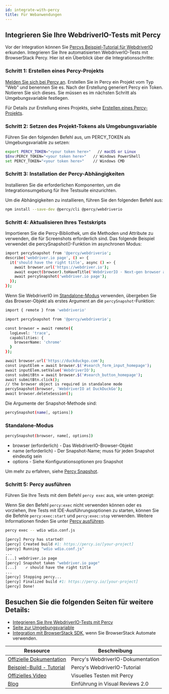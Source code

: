 ```yaml
---
id: integrate-with-percy
title: Für Webanwendungen
---
```


## Integrieren Sie Ihre WebdriverIO-Tests mit Percy

Vor der Integration können Sie [Percys Beispiel-Tutorial für WebdriverIO](https://www.browserstack.com/docs/percy/sample-build/webdriverio/?utm_source=webdriverio\&utm_medium=partnered\&utm_campaign=documentation) erkunden.
Integrieren Sie Ihre automatisierten WebdriverIO-Tests mit BrowserStack Percy. Hier ist ein Überblick über die Integrationsschritte:

### Schritt 1: Erstellen eines Percy-Projekts

[Melden Sie sich bei Percy an](https://percy.io/signup/?utm_source=webdriverio\&utm_medium=partnered\&utm_campaign=documentation). Erstellen Sie in Percy ein Projekt vom Typ "Web" und benennen Sie es. Nach der Erstellung generiert Percy ein Token. Notieren Sie sich dieses. Sie müssen es im nächsten Schritt als Umgebungsvariable festlegen.

Für Details zur Erstellung eines Projekts, siehe [Erstellen eines Percy-Projekts](https://www.browserstack.com/docs/percy/get-started/create-project/?utm_source=webdriverio\&utm_medium=partnered\&utm_campaign=documentation).

### Schritt 2: Setzen des Projekt-Tokens als Umgebungsvariable

Führen Sie den folgenden Befehl aus, um PERCY_TOKEN als Umgebungsvariable zu setzen:

```sh
export PERCY_TOKEN="<your token here>"   // macOS or Linux
$Env:PERCY_TOKEN="<your token here>"   // Windows PowerShell
set PERCY_TOKEN="<your token here>"    // Windows CMD
```

### Schritt 3: Installation der Percy-Abhängigkeiten

Installieren Sie die erforderlichen Komponenten, um die Integrationsumgebung für Ihre Testsuite einzurichten.

Um die Abhängigkeiten zu installieren, führen Sie den folgenden Befehl aus:

```sh
npm install --save-dev @percy/cli @percy/webdriverio
```

### Schritt 4: Aktualisieren Ihres Testskripts

Importieren Sie die Percy-Bibliothek, um die Methoden und Attribute zu verwenden, die für Screenshots erforderlich sind.
Das folgende Beispiel verwendet die percySnapshot()-Funktion im asynchronen Modus:

```sh
import percySnapshot from '@percy/webdriverio';
describe('webdriver.io page', () => {
  it('should have the right title', async () => {
    await browser.url('https://webdriver.io');
    await expect(browser).toHaveTitle('WebdriverIO · Next-gen browser and mobile automation test framework for Node.js');
    await percySnapshot('webdriver.io page');
  });
});
```

Wenn Sie WebdriverIO im [Standalone-Modus](https://webdriver.io/docs/setuptypes.html/?utm_source=webdriverio\&utm_medium=partnered\&utm_campaign=documentation) verwenden, übergeben Sie das Browser-Objekt als erstes Argument an die `percySnapshot`-Funktion:

```sh
import { remote } from 'webdriverio'

import percySnapshot from '@percy/webdriverio';

const browser = await remote({
  logLevel: 'trace',
  capabilities: {
    browserName: 'chrome'
  }
});

await browser.url('https://duckduckgo.com');
const inputElem = await browser.$('#search_form_input_homepage');
await inputElem.setValue('WebdriverIO');
const submitBtn = await browser.$('#search_button_homepage');
await submitBtn.click();
// the browser object is required in standalone mode
percySnapshot(browser, 'WebdriverIO at DuckDuckGo');
await browser.deleteSession();
```

Die Argumente der Snapshot-Methode sind:

```sh
percySnapshot(name[, options])
```

### Standalone-Modus

```sh
percySnapshot(browser, name[, options])
```

- browser (erforderlich) - Das WebdriverIO-Browser-Objekt
- name (erforderlich) - Der Snapshot-Name; muss für jeden Snapshot eindeutig sein
- options - Siehe Konfigurationsoptionen pro Snapshot

Um mehr zu erfahren, siehe [Percy Snapshot](https://www.browserstack.com/docs/percy/take-percy-snapshots/overview/?utm_source=webdriverio\&utm_medium=partnered\&utm_campaign=documentation).

### Schritt 5: Percy ausführen

Führen Sie Ihre Tests mit dem Befehl `percy exec` aus, wie unten gezeigt:

Wenn Sie den Befehl `percy:exec` nicht verwenden können oder es vorziehen, Ihre Tests mit IDE-Ausführungsoptionen zu starten, können Sie die Befehle `percy:exec:start` und `percy:exec:stop` verwenden. Weitere Informationen finden Sie unter [Percy ausführen](https://www.browserstack.com/docs/percy/integrate/webdriverio/?utm_source=webdriverio\&utm_medium=partnered\&utm_campaign=documentation).

```sh
percy exec -- wdio wdio.conf.js
```

```sh
[percy] Percy has started!
[percy] Created build #1: https://percy.io/[your-project]
[percy] Running "wdio wdio.conf.js"
...
[...] webdriver.io page
[percy] Snapshot taken "webdriver.io page"
[...]    ✓ should have the right title
...
[percy] Stopping percy...
[percy] Finalized build #1: https://percy.io/[your-project]
[percy] Done!

```

## Besuchen Sie die folgenden Seiten für weitere Details:

- [Integrieren Sie Ihre WebdriverIO-Tests mit Percy](https://www.browserstack.com/docs/percy/integrate/webdriverio/?utm_source=webdriverio\&utm_medium=partnered\&utm_campaign=documentation)
- [Seite zur Umgebungsvariable](https://www.browserstack.com/docs/percy/get-started/set-env-var/?utm_source=webdriverio\&utm_medium=partnered\&utm_campaign=documentation)
- [Integration mit BrowserStack SDK](https://www.browserstack.com/docs/percy/integrate-bstack-sdk/webdriverio/?utm_source=webdriverio\&utm_medium=partnered\&utm_campaign=documentation), wenn Sie BrowserStack Automate verwenden.

| Ressource                                                                                                                                                            | Beschreibung                                   |
| ------------------------------------------------------------------------------------------------------------------------------------------------------------------- | ---------------------------------------------- |
| [Offizielle Dokumentation](https://www.browserstack.com/docs/percy/integrate/webdriverio/?utm_source=webdriverio\&utm_medium=partnered\&utm_campaign=documentation) | Percy's WebdriverIO-Dokumentation              |
| [Beispiel-Build - Tutorial](https://www.browserstack.com/docs/percy/sample-build/webdriverio/?utm_source=webdriverio\&utm_medium=partnered\&utm_campaign=documentation) | Percy's WebdriverIO-Tutorial                   |
| [Offizielles Video](https://youtu.be/1Sr_h9_3MI0/?utm_source=webdriverio\&utm_medium=partnered\&utm_campaign=documentation)                                          | Visuelles Testen mit Percy                    |
| [Blog](https://www.browserstack.com/blog/introducing-visual-reviews-2-0/?utm_source=webdriverio\&utm_medium=partnered\&utm_campaign=documentation)                   | Einführung in Visual Reviews 2.0 |
